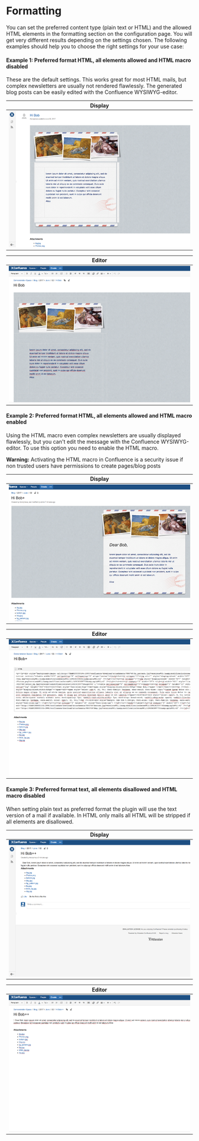 # Formatting

You can set the preferred content type (plain text or HTML)
and the allowed HTML elements in the formatting section on the configuration page.
You will get very different results depending on the settings chosen.
The following examples should help you to choose the right settings for your use case:

#### Example 1: Preferred format HTML, all elements allowed and HTML macro disabled

These are the default settings. This works great for most HTML mails,
but complex newsletters are usually not rendered flawlessly.
The generated blog posts can be easily edited with the Confluence WYSIWYG-editor.

| Display                               |
| ------------------------------------- |
| ![Display](example1_display.png)  |

| Editor                             |
| ---------------------------------- |
| ![Editor](example1_editor.png) |

#### Example 2: Preferred format HTML, all elements allowed and HTML macro enabled

Using the HTML macro even complex newsletters are usually displayed flawlessly,
but you can't edit the message with the Confluence WYSIWYG-editor.
To use this option you need to enable the HTML macro.

**Warning:** Activating the HTML macro in Confluence is a security issue
if non trusted users have permissions to create pages/blog posts

| Display                              |
| ------------------------------------ |
| ![Display](example2_display.png) |

| Editor                             |
| ---------------------------------- |
| ![Editor](example2_editor.png) |
   
#### Example 3: Preferred format text, all elements disallowed and HTML macro disabled

When setting plain text as preferred format the plugin will use the text version of a mail if available.
In HTML only mails all HTML will be stripped if all elements are disallowed.

| Display                              | 
| ------------------------------------ | 
| ![Display](example3_display.png) | 

| Editor                             |
| ---------------------------------- |
| ![Editor](example3_editor.png) |

